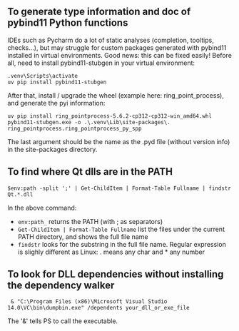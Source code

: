 ## To generate type information and doc of pybind11 Python functions

IDEs such as Pycharm do a lot of static analyses (completion, tooltips, checks...), but may struggle for custom packages generated with pybind11 installed in virtual environments. Good news: this can be fixed easily! Before all, need to install pybind11-stubgen in your virtual environment:
```
.venv\Scripts\activate
uv pip install pybind11-stubgen
```

After that, install / upgrade the wheel (example here: ring_point_process), and generate the pyi information: 
```
uv pip install ring_pointprocess-5.6.2-cp312-cp312-win_amd64.whl
pybind11-stubgen.exe -o .\.venv\Lib\site-packages\. ring_pointprocess.ring_pointprocess_py_spp    
```
The last argument should be the name as the .pyd file (without version info) in the site-packages directory.


## To find where Qt dlls are in the PATH

```
$env:path -split ';' | Get-ChildItem | Format-Table Fullname | findstr Qt.*.dll
```

In the above command: 
 * `env:path_` returns the PATH (with ; as separators)
 * `Get-ChildItem | Format-Table Fullname` list the files under the current PATH directory, and shows the full file name
 * `findstr` looks for the substring in the full file name. Regular expression is slighly different as Linux: . means any char and * any number

## To look for DLL dependencies without installing the dependency walker

```
 & "C:\Program Files (x86)\Microsoft Visual Studio 14.0\VC\bin\dumpbin.exe" /dependents your_dll_or_exe_file
```
The '&' tells PS to call the executable. 
